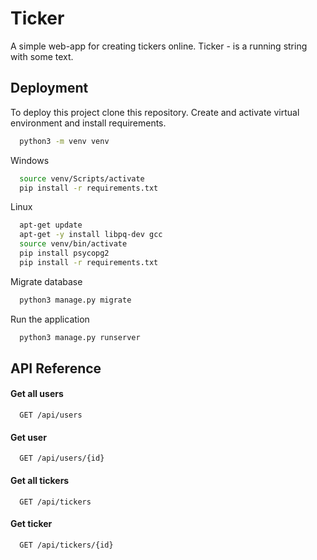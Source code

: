
# Ticker

A simple web-app for creating tickers online.
Ticker - is a running string with some text.




## Deployment

To deploy this project clone this repository. Create and activate virtual environment and install requirements.

```bash
  python3 -m venv venv
```
Windows
```bash
  source venv/Scripts/activate
  pip install -r requirements.txt
```
Linux
```bash
  apt-get update
  apt-get -y install libpq-dev gcc
  source venv/bin/activate
  pip install psycopg2
  pip install -r requirements.txt
```

Migrate database
```bash
  python3 manage.py migrate
```
Run the application
```bash
  python3 manage.py runserver
```


## API Reference

#### Get all users

```http
  GET /api/users
```

#### Get user

```http
  GET /api/users/{id}
```

#### Get all tickers

```http
  GET /api/tickers
```

#### Get ticker

```http
  GET /api/tickers/{id}
```

